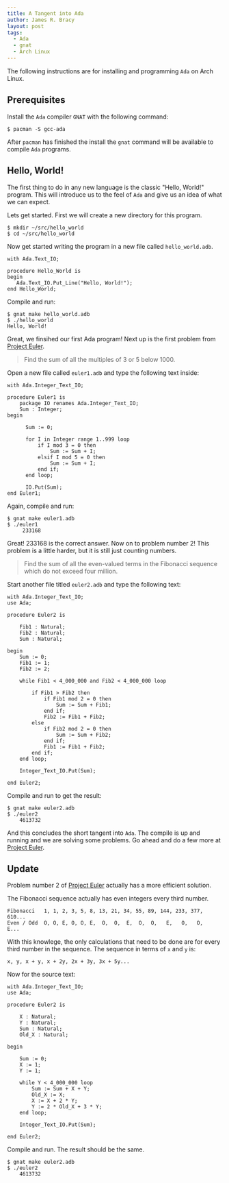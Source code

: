 ```yaml
---
title: A Tangent into Ada
author: James R. Bracy
layout: post
tags:
  - Ada
  - gnat
  - Arch Linux
---
```


The following instructions are for installing and programming `Ada` on Arch Linux.

## Prerequisites

Install the `Ada` compiler `GNAT` with the following command:

    $ pacman -S gcc-ada

After `pacman` has finished the install the `gnat` command will be available to compile `Ada` programs.

## Hello, World!

The first thing to do in any new language is the classic "Hello, World!" program. This will introduce us to the feel of `Ada` and give us an idea of what we can expect.

Lets get started. First we will create a new directory for this program.

    $ mkdir ~/src/hello_world
    $ cd ~/src/hello_world

Now get started writing the program in a new file called `hello_world.adb`.

    with Ada.Text_IO;
    
    procedure Hello_World is
    begin
       Ada.Text_IO.Put_Line("Hello, World!");
    end Hello_World;

Compile and run:

    $ gnat make hello_world.adb
    $ ./hello_world
    Hello, World!

Great, we finsihed our first Ada program! Next up is the first problem from [Project Euler](http://projecteuler.net/).

<blockquote><p>Find the sum of all the multiples of 3 or 5 below 1000.</p></blockquote>


Open a new file called `euler1.adb` and type the following text inside:

    with Ada.Integer_Text_IO;
    
    procedure Euler1 is
        package IO renames Ada.Integer_Text_IO;
        Sum : Integer;
    begin

	      Sum := 0;
	  
	      for I in Integer range 1..999 loop
	          if I mod 3 = 0 then
	              Sum := Sum + I;
	          elsif I mod 5 = 0 then
	              Sum := Sum + I;
	          end if;
	      end loop;
	
	      IO.Put(Sum); 
    end Euler1;

Again, compile and run:

    $ gnat make euler1.adb
    $ ./euler1
         233168

Great! 233168 is the correct answer. Now on to problem number 2! This problem is a little harder, but it is still just counting numbers.

<blockquote><p>Find the sum of all the even-valued terms in the Fibonacci sequence which do not exceed four million.</p></blockquote>

Start another file titled `euler2.adb` and type the following text:

    with Ada.Integer_Text_IO;
    use Ada;
    
    procedure Euler2 is
    
        Fib1 : Natural;
        Fib2 : Natural;
        Sum : Natural;
   
    begin
        Sum := 0;
        Fib1 := 1;
        Fib2 := 2;
   
        while Fib1 < 4_000_000 and Fib2 < 4_000_000 loop
      	
            if Fib1 > Fib2 then
                if Fib1 mod 2 = 0 then
                    Sum := Sum + Fib1;
                end if;
                Fib2 := Fib1 + Fib2;
            else
                if Fib2 mod 2 = 0 then
                    Sum := Sum + Fib2;
                end if;
                Fib1 := Fib1 + Fib2;
            end if;
        end loop;
	
        Integer_Text_IO.Put(Sum);
   
    end Euler2;

Compile and run to get the result:

    $ gnat make euler2.adb
    $ ./euler2
        4613732

And this concludes the short tangent into `Ada`. The compile is up and running and we are solving some problems. Go ahead and do a few more at [Project Euler](http://projecteuler.net/).

## Update

Problem number 2 of [Project Euler](http://projecteuler.net/) actually has a more efficient solution.

The Fibonacci sequence actually has even integers every third number.

    Fibonacci   1, 1, 2, 3, 5, 8, 13, 21, 34, 55, 89, 144, 233, 377, 610...
    Even / Odd  O, O, E, O, O, E,  O,  O,  E,  O,  O,   E,   O,   O,   E...
    

With this knowlege, the only calculations that need to be done are for every third number in the sequence. The sequence in terms of `x` and `y` is:

    x, y, x + y, x + 2y, 2x + 3y, 3x + 5y...

Now for the source text:

    with Ada.Integer_Text_IO;
    use Ada;

    procedure Euler2 is

        X : Natural;
        Y : Natural;
        Sum : Natural;
        Old_X : Natural;

    begin
   
        Sum := 0;
        X := 1;
        Y := 1;
        
        while Y < 4_000_000 loop
            Sum := Sum + X + Y;
            Old_X := X;
            X := X + 2 * Y;
            Y := 2 * Old_X + 3 * Y;
        end loop;
    
        Integer_Text_IO.Put(Sum);
    
    end Euler2;

Compile and run. The result should be the same.

    $ gnat make euler2.adb
    $ ./euler2
        4613732
